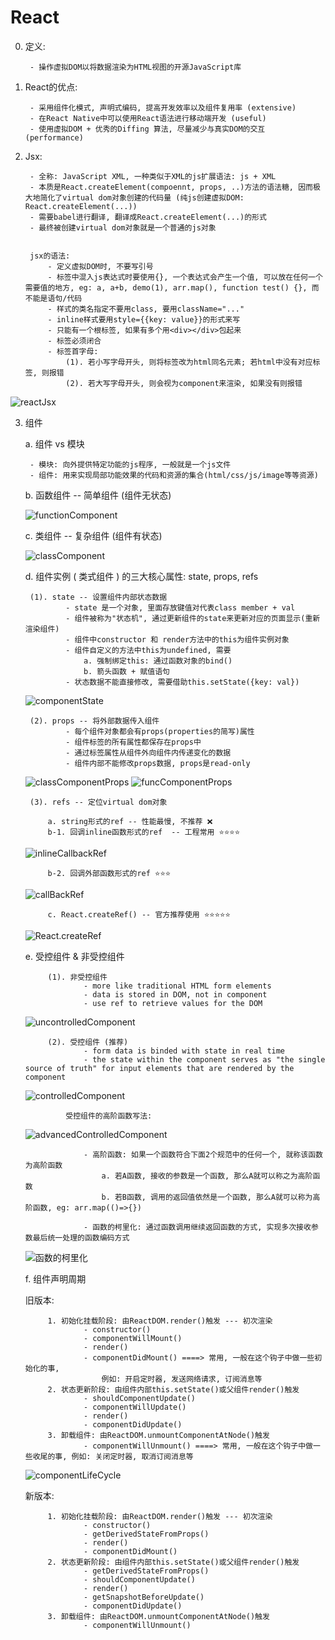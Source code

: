 # React


0. 定义:

        - 操作虚拟DOM以将数据渲染为HTML视图的开源JavaScript库

1. React的优点:

        - 采用组件化模式, 声明式编码, 提高开发效率以及组件复用率 (extensive)
        - 在React Native中可以使用React语法进行移动端开发 (useful)
        - 使用虚拟DOM + 优秀的Diffing 算法, 尽量减少与真实DOM的交互 (performance)

2. Jsx:
        
        - 全称: JavaScript XML, 一种类似于XML的js扩展语法: js + XML
        - 本质是React.createElement(compoennt, props, ..)方法的语法糖, 因而极大地简化了virtual dom对象创建的代码量 (纯js创建虚拟DOM: React.createElement(...))
        - 需要babel进行翻译, 翻译成React.createElement(...)的形式
        - 最终被创建virtual dom对象就是一个普通的js对象
        
        
        jsx的语法:
            - 定义虚拟DOM时, 不要写引号
            - 标签中混入js表达式时要使用{}, 一个表达式会产生一个值, 可以放在任何一个需要值的地方, eg: a, a+b, demo(1), arr.map(), function test() {}, 而不能是语句/代码
            - 样式的类名指定不要用class, 要用className="..."
            - inline样式要用style={{key: value}}的形式来写
            - 只能有一个根标签, 如果有多个用<div></div>包起来
            - 标签必须闭合
            - 标签首字母:
                (1). 若小写字母开头, 则将标签改为html同名元素; 若html中没有对应标签, 则报错
                (2). 若大写字母开头, 则会视为component来渲染, 如果没有则报错
![reactJsx](imagePool/reactJsx.png)


3. 组件

    a. 组件 vs 模块
    
        - 模块: 向外提供特定功能的js程序, 一般就是一个js文件
        - 组件: 用来实现局部功能效果的代码和资源的集合(html/css/js/image等等资源)
    
    
    b. 函数组件 -- 简单组件 (组件无状态)
    
    ![functionComponent](imagePool/functionComponent.png)
    
    
    c. 类组件 -- 复杂组件 (组件有状态)
    
    ![classComponent](imagePool/classComponent.png)
    
    
    d. 组件实例 ( 类式组件 ) 的三大核心属性: state, props, refs
    
        (1). state -- 设置组件内部状态数据
                - state 是一个对象, 里面存放键值对代表class member + val
                - 组件被称为"状态机", 通过更新组件的state来更新对应的页面显示(重新渲染组件)
                - 组件中constructor 和 render方法中的this为组件实例对象
                - 组件自定义的方法中this为undefined, 需要
                    a. 强制绑定this: 通过函数对象的bind()
                    b. 箭头函数 + 赋值语句
                - 状态数据不能直接修改, 需要借助this.setState({key: val})
                
    ![componentState](imagePool/componentState.png)

        (2). props -- 将外部数据传入组件
                - 每个组件对象都会有props(properties的简写)属性
                - 组件标签的所有属性都保存在props中
                - 通过标签属性从组件外向组件内传递变化的数据
                - 组件内部不能修改props数据, props是read-only
                
    ![classComponentProps](imagePool/classComponentProps.png)
    ![funcComponentProps](imagePool/funcComponentProps.png)
    
        (3). refs -- 定位virtual dom对象
        
            a. string形式的ref -- 性能最慢, 不推荐 ❌
            b-1. 回调inline函数形式的ref  -- 工程常用 ⭐️⭐️⭐️⭐️
            
    ![inlineCallbackRef](imagePool/inlineCallbackRef.png)
            
            b-2. 回调外部函数形式的ref ⭐️⭐️⭐️
            
    ![callBackRef](imagePool/callBackRef.png)
    
            c. React.createRef() -- 官方推荐使用 ⭐️⭐️⭐️⭐️⭐️
    
    ![React.createRef](imagePool/React.createRef.png)


    e. 受控组件 & 非受控组件
    
            (1). 非受控组件
                    - more like traditional HTML form elements
                    - data is stored in DOM, not in component
                    - use ref to retrieve values for the DOM
    ![uncontrolledComponent](imagePool/uncontrolledComponent.png)
    
            (2). 受控组件 (推荐)
                    - form data is binded with state in real time
                    - the state within the component serves as "the single source of truth" for input elements that are rendered by the component
    ![controlledComponent](imagePool/controlledComponent.png)

                受控组件的高阶函数写法:
    ![advancedControlledComponent](imagePool/advancedControlledComponent.png)
    
                    - 高阶函数: 如果一个函数符合下面2个规范中的任何一个, 就称该函数为高阶函数
                        a. 若A函数, 接收的参数是一个函数, 那么A就可以称之为高阶函数
                        b. 若B函数, 调用的返回值依然是一个函数, 那么A就可以称为高阶函数, eg: arr.map(()=>{})
                    
                    - 函数的柯里化: 通过函数调用继续返回函数的方式, 实现多次接收参数最后统一处理的函数编码方式
    ![函数的柯里化](imagePool/函数的柯里化.png)
   
   
    f. 组件声明周期
    
    旧版本:
    
            1. 初始化挂载阶段: 由ReactDOM.render()触发 --- 初次渲染
                    - constructor()
                    - componentWillMount()
                    - render()
                    - componentDidMount() ====> 常用, 一般在这个钩子中做一些初始化的事, 
                        例如: 开启定时器, 发送网络请求, 订阅消息等
            2. 状态更新阶段: 由组件内部this.setState()或父组件render()触发
                    - shouldComponentUpdate()
                    - componentWillUpdate()
                    - render()
                    - componentDidUpdate()
            3. 卸载组件: 由ReactDOM.unmountComponentAtNode()触发
                    - componentWillUnmount() ====> 常用, 一般在这个钩子中做一些收尾的事, 例如: 关闭定时器, 取消订阅消息等
            
    ![componentLifeCycle](imagePool/componentLifeCycle.png)


    新版本:
    
            1. 初始化挂载阶段: 由ReactDOM.render()触发 --- 初次渲染
                    - constructor()
                    - getDerivedStateFromProps()
                    - render()
                    - componentDidMount() 
            2. 状态更新阶段: 由组件内部this.setState()或父组件render()触发
                    - getDerivedStateFromProps()
                    - shouldComponentUpdate()
                    - render()
                    - getSnapshotBeforeUpdate()
                    - componentDidUpdate()
            3. 卸载组件: 由ReactDOM.unmountComponentAtNode()触发
                    - componentWillUnmount() 
    
